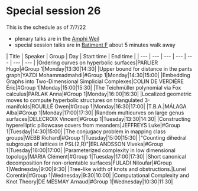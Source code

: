 # Special session 26

This is the schedule as of 7/7/22

- plenary talks are in the [Amphi Weil](https://goo.gl/maps/bfMkuKjfKBCJbRsX9)
- special session talks are in [Batiment F](https://goo.gl/maps/VXct7MyxM1YVMciz8) about 5 minutes walk away


| Title | Speaker |  Group | Day | Start time | End time | 
| --- | ---  | --- | --- | --- | ---  | ---  | 
|Ordering curves on hyperbolic surfaces|PARLIER Hugo|#Group 1|Monday|13:30|14:30|
|Upper bound for distance in the pants graph|YAZDI Mohammadmahdi|#Group 1|Monday|14:30|15:00|
|Embedding Graphs into Two-Dimensional Simplicial Complexes|COLIN DE VERDIÈRE Éric|#Group 1|Monday|15:00|15:30|
|The Teichmüller polynomial via Fox calculus|PARLAK Anna|#Group 1|Monday|16:00|16:30|
|Localized geometric moves to compute hyperbolic structures on triangulated 3-manifolds|ROUILLÉ Owen|#Group 1|Monday|16:30|17:00|
|T.B.A.|MÁLAGA Alba|#Group 1|Monday|17:00|17:30|
|Random multicurves on large genus surfaces|DELECROIX Vincent|#Group 1|Tuesday|13:30|14:30|
|Constructing hyperelliptic pillowcase covers from meanders|JEFFREYS Luke|#Group 1|Tuesday|14:30|15:00|
|The conjugacy problem in mapping class groups|WEBB Richard|#Group 1|Tuesday|15:00|15:30|
|"Counting dihedral subgroups of lattices in PSL(2,R)"|ERLANDSSON Viveka|#Group 1|Tuesday|16:00|17:00|
|Parameterized complexity in low dimensional topology|MARIA Clément|#Group 1|Tuesday|17:00|17:30|
|Short canonical decomposition for non-orientable surfaces|FULADI Niloufar|#Group 1|Wednesday|9:00|9:30|
|Tree-like width of knots and obstructions.|Lunel Corentin|#Group 1|Wednesday|9:30|10:00|
|Computational Complexity and Knot Theory|DE MESMAY Arnaud|#Group 1|Wednesday|10:30|11:30|
